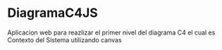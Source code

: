 # DiagramaC4JS
 Aplicacion web para reazlizar el primer nivel del diagrama C4 el cual es Contexto del Sistema utilizando canvas
